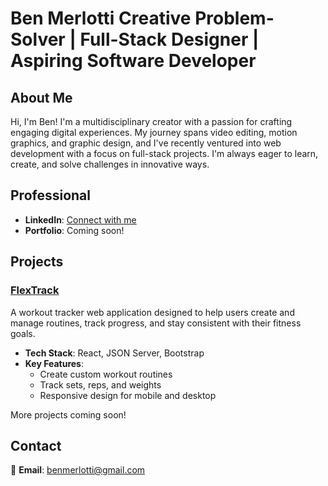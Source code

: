 # Ben Merlotti  **Creative Problem-Solver | Full-Stack Designer | Aspiring Software Developer**  

## About Me  
Hi, I'm Ben! I'm a multidisciplinary creator with a passion for crafting engaging digital experiences. My journey spans video editing, motion graphics, and graphic design, and I've recently ventured into web development with a focus on full-stack projects. I'm always eager to learn, create, and solve challenges in innovative ways.

## Professional  
- **LinkedIn**: [Connect with me](https://www.linkedin.com/in/benmerlotti/)  
- **Portfolio**: Coming soon!  

## Projects  

### [FlexTrack](https://github.com/benMerlotti/FlexTrack_Capstone)  
A workout tracker web application designed to help users create and manage routines, track progress, and stay consistent with their fitness goals.  
- **Tech Stack**: React, JSON Server, Bootstrap  
- **Key Features**:  
  - Create custom workout routines  
  - Track sets, reps, and weights  
  - Responsive design for mobile and desktop  

More projects coming soon!  

## Contact  
📧 **Email**: [benmerlotti@gmail.com](mailto:benmerlotti@gmail.com)  




